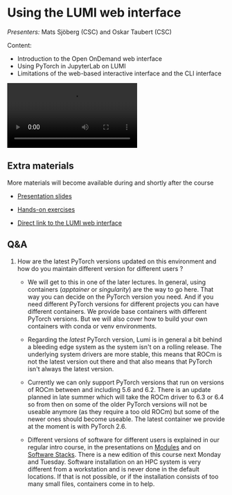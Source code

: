 # Using the LUMI web interface

*Presenters:* Mats Sjöberg (CSC) and Oskar Taubert (CSC)

Content:

-   Introduction to the Open OnDemand web interface
-   Using PyTorch in JupyterLab on LUMI
-   Limitations of the web-based interactive interface and the CLI interface
  
<!--
A video recording will follow.
-->

<video src="https://462000265.lumidata.eu/ai-20250527/recordings/02_Webinterface.mp4" controls="controls"></video>


## Extra materials

More materials will become available during and shortly after the course

-   [Presentation slides](https://462000265.lumidata.eu/ai-20250527/files/LUMI-ai-20250527-02-Using_LUMI_web_UI.pdf)

-   [Hands-on exercises](E02_Webinterface.md)

-   [Direct link to the LUMI web interface](https://www.lumi.csc.fi/)


## Q&A

1.  How are the latest PyTorch versions updated on this environment and how do you maintain different version for different users ?

    -   We will get to this in one of the later lectures. In general, using containers (*apptainer* or *singularity*) are the way to go here. That way you can decide on the PyTorch version you need. And if you need different PyTorch versions for different projects you can have different containers. We provide base containers with different PyTorch versions. But we will also cover how to build your own containers with conda or venv environments. 

    -   Regarding the *latest* PyTorch version, Lumi is in general a bit behind a bleeding edge system as the system isn't on a rolling release. The underlying system drivers are more stable, this means that ROCm is not the latest version out there and that also means that PyTorch isn't always the latest version. 

    - Currently we can only support PyTorch versions that run on versions of ROCm between and including 5.6 and 6.2. There is an update planned in late summer which will take the ROCm driver to 6.3 or 6.4 so from then on some of the older PyTorch versions will not be useable anymore (as they require a too old ROCm) but some of the newer ones should become useable. The latest container we provide at the moment is with PyTorch 2.6.

    - Different versions of software for different users is explained in our regular intro course, in the presentations on [Modules](https://lumi-supercomputer.github.io/LUMI-training-materials/2p3day-20250303/M104-Modules/) and on [Software Stacks](https://lumi-supercomputer.github.io/LUMI-training-materials/2p3day-20250303/M105-SoftwareStacks/). There is a new edition of this course next Monday and Tuesday. Software installation on an HPC system is very different from a workstation and is never done in the default locations. If that is not possible, or if the installation consists of too many small files, containers come in to help.

